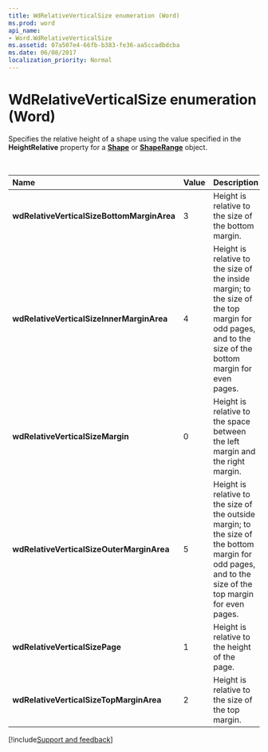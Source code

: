 ```yaml
---
title: WdRelativeVerticalSize enumeration (Word)
ms.prod: word
api_name:
- Word.WdRelativeVerticalSize
ms.assetid: 07a507e4-66fb-b383-fe36-aa5ccadbdcba
ms.date: 06/08/2017
localization_priority: Normal
---
```



# WdRelativeVerticalSize enumeration (Word)

Specifies the relative height of a shape using the value specified in the **HeightRelative** property for a **[Shape](Word.Shape.md)** or **[ShapeRange](Word.shaperange.md)** object.

<br/>

|Name|Value|Description|
|:-----|:-----|:-----|
| **wdRelativeVerticalSizeBottomMarginArea**|3|Height is relative to the size of the bottom margin.|
| **wdRelativeVerticalSizeInnerMarginArea**|4|Height is relative to the size of the inside margin; to the size of the top margin for odd pages, and to the size of the bottom margin for even pages.|
| **wdRelativeVerticalSizeMargin**|0|Height is relative to the space between the left margin and the right margin.|
| **wdRelativeVerticalSizeOuterMarginArea**|5|Height is relative to the size of the outside margin; to the size of the bottom margin for odd pages, and to the size of the top margin for even pages.|
| **wdRelativeVerticalSizePage**|1|Height is relative to the height of the page.|
| **wdRelativeVerticalSizeTopMarginArea**|2|Height is relative to the size of the top margin.|

[!include[Support and feedback](~/includes/feedback-boilerplate.md)]